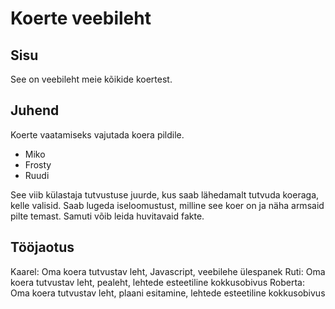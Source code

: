 # Koerte veebileht

## Sisu

See on veebileht meie kõikide koertest.


## Juhend

Koerte vaatamiseks vajutada koera pildile.

- Miko
- Frosty
- Ruudi

See viib külastaja tutvustuse juurde, kus saab lähedamalt tutvuda koeraga, kelle valisid. Saab lugeda iseloomustust, milline see koer on ja näha armsaid pilte temast. Samuti võib leida huvitavaid fakte. 

## Tööjaotus

Kaarel: Oma koera tutvustav leht, Javascript, veebilehe ülespanek
Ruti: Oma koera tutvustav leht, pealeht, lehtede esteetiline kokkusobivus
Roberta: Oma koera tutvustav leht, plaani esitamine, lehtede esteetiline kokkusobivus
